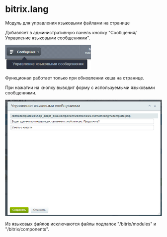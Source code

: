 # bitrix.lang
Модуль для управления языковыми файлами на странице

Добавляет в административную панель кнопку "Сообщения/Управление языковыми сообщениями".

![Кнопка](/images/button.png "Кнопка")

Функционал работает только при обновлении кеша на странице.

При нажатии на кнопку выводит форму с используемыми языковыми сообщениями.

![Форма](/images/form.png "Форма")


Из языковых файлов исключаются файлы подпапок "/bitrix/modules" и "/bitrix/components".